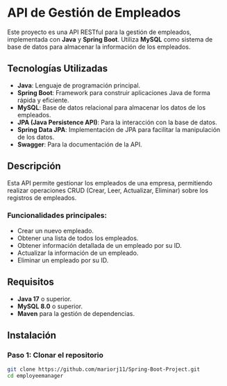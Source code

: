 # API de Gestión de Empleados

Este proyecto es una API RESTful para la gestión de empleados, implementada con **Java** y **Spring Boot**. Utiliza **MySQL** como sistema de base de datos para almacenar la información de los empleados.

## Tecnologías Utilizadas

- **Java**: Lenguaje de programación principal.
- **Spring Boot**: Framework para construir aplicaciones Java de forma rápida y eficiente.
- **MySQL**: Base de datos relacional para almacenar los datos de los empleados.
- **JPA (Java Persistence API)**: Para la interacción con la base de datos.
- **Spring Data JPA**: Implementación de JPA para facilitar la manipulación de los datos.
- **Swagger**: Para la documentación de la API.

## Descripción

Esta API permite gestionar los empleados de una empresa, permitiendo realizar operaciones CRUD (Crear, Leer, Actualizar, Eliminar) sobre los registros de empleados.

### Funcionalidades principales:
- Crear un nuevo empleado. 
- Obtener una lista de todos los empleados.
- Obtener información detallada de un empleado por su ID.
- Actualizar la información de un empleado.
- Eliminar un empleado por su ID.

## Requisitos

- **Java 17** o superior.
- **MySQL 8.0** o superior.
- **Maven** para la gestión de dependencias.

## Instalación

### Paso 1: Clonar el repositorio

```bash
git clone https://github.com/mariorj11/Spring-Boot-Project.git
cd employeemanager
